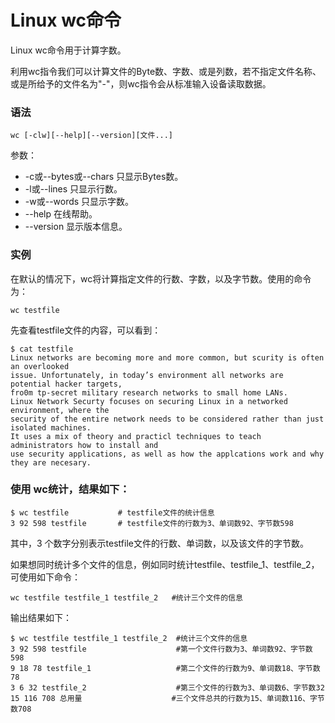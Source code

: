 # Linux wc命令

Linux wc命令用于计算字数。

利用wc指令我们可以计算文件的Byte数、字数、或是列数，若不指定文件名称、或是所给予的文件名为"-"，则wc指令会从标准输入设备读取数据。

### 语法

    wc [-clw][--help][--version][文件...]

参数：

- -c或--bytes或--chars   只显示Bytes数。
- -l或--lines   只显示行数。
- -w或--words   只显示字数。
- --help   在线帮助。
- --version   显示版本信息。

### 实例

在默认的情况下，wc将计算指定文件的行数、字数，以及字节数。使用的命令为：

    wc testfile 
    

先查看testfile文件的内容，可以看到：

    $ cat testfile  
    Linux networks are becoming more and more common, but scurity is often an overlooked  
    issue. Unfortunately, in today’s environment all networks are potential hacker targets,  
    fro0m tp-secret military research networks to small home LANs.  
    Linux Network Securty focuses on securing Linux in a networked environment, where the  
    security of the entire network needs to be considered rather than just isolated machines.  
    It uses a mix of theory and practicl techniques to teach administrators how to install and  
    use security applications, as well as how the applcations work and why they are necesary. 
    

### 使用 wc统计，结果如下：

    $ wc testfile           # testfile文件的统计信息  
    3 92 598 testfile       # testfile文件的行数为3、单词数92、字节数598 
    

其中，3 个数字分别表示testfile文件的行数、单词数，以及该文件的字节数。

如果想同时统计多个文件的信息，例如同时统计testfile、testfile_1、testfile_2，可使用如下命令：

    wc testfile testfile_1 testfile_2   #统计三个文件的信息 
    

输出结果如下：

    $ wc testfile testfile_1 testfile_2  #统计三个文件的信息  
    3 92 598 testfile                    #第一个文件行数为3、单词数92、字节数598  
    9 18 78 testfile_1                   #第二个文件的行数为9、单词数18、字节数78  
    3 6 32 testfile_2                    #第三个文件的行数为3、单词数6、字节数32  
    15 116 708 总用量                    #三个文件总共的行数为15、单词数116、字节数708 
    